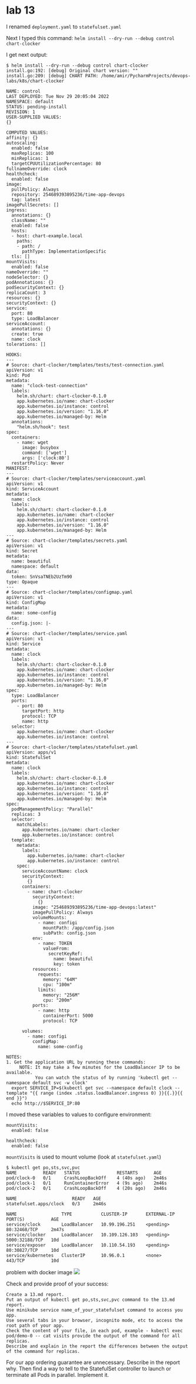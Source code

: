 # lab 13

I renamed `deployment.yaml` to `statefulset.yaml`

Next I typed this command: `helm install --dry-run --debug control chart-clocker`

I get next output:
```
$ helm install --dry-run --debug control chart-clocker
install.go:192: [debug] Original chart version: ""
install.go:209: [debug] CHART PATH: /home/amir/PycharmProjects/devops-labs/k8s/chart-clocker

NAME: control
LAST DEPLOYED: Tue Nov 29 20:05:04 2022
NAMESPACE: default
STATUS: pending-install
REVISION: 1
USER-SUPPLIED VALUES:
{}

COMPUTED VALUES:
affinity: {}
autoscaling:
  enabled: false
  maxReplicas: 100
  minReplicas: 1
  targetCPUUtilizationPercentage: 80
fullnameOverride: clock
healthcheck:
  enabled: false
image:
  pullPolicy: Always
  repository: 254689393895236/time-app-devops
  tag: latest
imagePullSecrets: []
ingress:
  annotations: {}
  className: ""
  enabled: false
  hosts:
  - host: chart-example.local
    paths:
    - path: /
      pathType: ImplementationSpecific
  tls: []
mountVisits:
  enabled: false
nameOverride: ""
nodeSelector: {}
podAnnotations: {}
podSecurityContext: {}
replicaCount: 3
resources: {}
securityContext: {}
service:
  port: 80
  type: LoadBalancer
serviceAccount:
  annotations: {}
  create: true
  name: clock
tolerations: []

HOOKS:
---
# Source: chart-clocker/templates/tests/test-connection.yaml
apiVersion: v1
kind: Pod
metadata:
  name: "clock-test-connection"
  labels:
    helm.sh/chart: chart-clocker-0.1.0
    app.kubernetes.io/name: chart-clocker
    app.kubernetes.io/instance: control
    app.kubernetes.io/version: "1.16.0"
    app.kubernetes.io/managed-by: Helm
  annotations:
    "helm.sh/hook": test
spec:
  containers:
    - name: wget
      image: busybox
      command: ['wget']
      args: ['clock:80']
  restartPolicy: Never
MANIFEST:
---
# Source: chart-clocker/templates/serviceaccount.yaml
apiVersion: v1
kind: ServiceAccount
metadata:
  name: clock
  labels:
    helm.sh/chart: chart-clocker-0.1.0
    app.kubernetes.io/name: chart-clocker
    app.kubernetes.io/instance: control
    app.kubernetes.io/version: "1.16.0"
    app.kubernetes.io/managed-by: Helm
---
# Source: chart-clocker/templates/secrets.yaml
apiVersion: v1
kind: Secret
metadata:
  name: beautiful
  namespace: default
data:
  token: SnVsaTNEb2UzTm90
type: Opaque
---
# Source: chart-clocker/templates/configmap.yaml
apiVersion: v1
kind: ConfigMap
metadata:
  name: some-config
data:
  config.json: |-
---
# Source: chart-clocker/templates/service.yaml
apiVersion: v1
kind: Service
metadata:
  name: clock
  labels:
    helm.sh/chart: chart-clocker-0.1.0
    app.kubernetes.io/name: chart-clocker
    app.kubernetes.io/instance: control
    app.kubernetes.io/version: "1.16.0"
    app.kubernetes.io/managed-by: Helm
spec:
  type: LoadBalancer
  ports:
    - port: 80
      targetPort: http
      protocol: TCP
      name: http
  selector:
    app.kubernetes.io/name: chart-clocker
    app.kubernetes.io/instance: control
---
# Source: chart-clocker/templates/statefulset.yaml
apiVersion: apps/v1
kind: StatefulSet
metadata:
  name: clock
  labels:
    helm.sh/chart: chart-clocker-0.1.0
    app.kubernetes.io/name: chart-clocker
    app.kubernetes.io/instance: control
    app.kubernetes.io/version: "1.16.0"
    app.kubernetes.io/managed-by: Helm
spec:
  podManagementPolicy: "Parallel"
  replicas: 3
  selector:
    matchLabels:
      app.kubernetes.io/name: chart-clocker
      app.kubernetes.io/instance: control
  template:
    metadata:
      labels:
        app.kubernetes.io/name: chart-clocker
        app.kubernetes.io/instance: control
    spec:
      serviceAccountName: clock
      securityContext:
        {}
      containers:
        - name: chart-clocker
          securityContext:
            {}
          image: "254689393895236/time-app-devops:latest"
          imagePullPolicy: Always
          volumeMounts:
            - name: configi
              mountPath: /app/config.json
              subPath: config.json
          env:
            - name: TOKEN
              valueFrom:
                secretKeyRef:
                  name: beautiful
                  key: token
          resources:
            requests:
              memory: "64M"
              cpu: "100m"
            limits:
              memory: "256M"
              cpu: "200m"
          ports:
            - name: http
              containerPort: 5000
              protocol: TCP

      volumes:
        - name: configi
          configMap:
            name: some-config

NOTES:
1. Get the application URL by running these commands:
     NOTE: It may take a few minutes for the LoadBalancer IP to be available.
           You can watch the status of by running 'kubectl get --namespace default svc -w clock'
  export SERVICE_IP=$(kubectl get svc --namespace default clock --template "{{ range (index .status.loadBalancer.ingress 0) }}{{.}}{{ end }}")
  echo http://$SERVICE_IP:80
```

I moved these variables to values to configure environment:
```
mountVisits:
  enabled: false

healthcheck:
  enabled: false
```

`mountVisits` is used to mount volume (look at `statefulset.yaml`)

```
$ kubectl get po,sts,svc,pvc
NAME          READY   STATUS              RESTARTS      AGE
pod/clock-0   0/1     CrashLoopBackOff    4 (40s ago)   2m46s
pod/clock-1   0/1     RunContainerError   4 (9s ago)    2m46s
pod/clock-2   0/1     CrashLoopBackOff    4 (20s ago)   2m46s

NAME                     READY   AGE
statefulset.apps/clock   0/3     2m46s

NAME                 TYPE           CLUSTER-IP       EXTERNAL-IP   PORT(S)          AGE
service/clock        LoadBalancer   10.99.196.251    <pending>     80:32468/TCP     2m47s
service/clocker      LoadBalancer   10.109.126.103   <pending>     5000:32188/TCP   10d
service/exposer      LoadBalancer   10.110.54.193    <pending>     80:30827/TCP     10d
service/kubernetes   ClusterIP      10.96.0.1        <none>        443/TCP          10d
```

problem with docker image
![](pics/img_14.png)


Check and provide proof of your success:

    Create a 13.md report.
    Put an output of kubectl get po,sts,svc,pvc command to the 13.md report.
    Use minikube service name_of_your_statefulset command to access you app.
    Use several tabs in your browser, incognito mode, etc to access the root path of your app.
    Check the content of your file, in each pod, example - kubectl exec pod/demo-0 -- cat visits provide the output of the command for all replicas.
    Describe and explain in the report the differences between the output of the command for replicas.

For our app ordering guarantee are unnecessary. Describe in the report why. Then find a way to tell to the StatefulSet controller to launch or terminate all Pods in parallel. Implement it.

